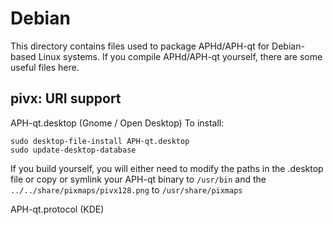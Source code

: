 
Debian
====================
This directory contains files used to package APHd/APH-qt
for Debian-based Linux systems. If you compile APHd/APH-qt yourself, there are some useful files here.

## pivx: URI support ##


APH-qt.desktop  (Gnome / Open Desktop)
To install:

	sudo desktop-file-install APH-qt.desktop
	sudo update-desktop-database

If you build yourself, you will either need to modify the paths in
the .desktop file or copy or symlink your APH-qt binary to `/usr/bin`
and the `../../share/pixmaps/pivx128.png` to `/usr/share/pixmaps`

APH-qt.protocol (KDE)

